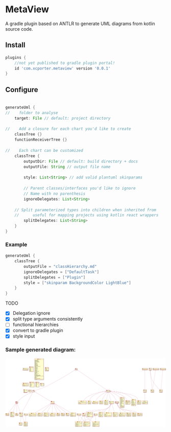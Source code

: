 # MetaView

A gradle plugin based on ANTLR to generate UML diagrams from kotlin source  code.

## Install

```groovy
plugins {
    //not yet published to gradle plugin portal!
    id 'com.xcporter.metaview' version '0.0.1'
}
```

## Configure

```groovy

generateUml {
//    folder to analyse
    target: File // default: project directory
    
//    Add a closure for each chart you'd like to create
    classTree {}
    functionReceiverTree {}

//    Each chart can be customized
    classTree {
        outputDir: File // default: build directory + docs
        outputFile: String // output file name

        style: List<String> // add valid plantuml skinparams

        // Parent classes/interfaces you'd like to ignore
        // Name with no parenthesis
        ignoreDelegates: List<String>
        
    // Split parameterized types into children when inherited from
    //      useful for mapping projects using kotlin react wrappers      
        splitDelegates: List<String>
    }
}

```

### Example

```kotlin
generateUml {
    classTree {
        outputFile = "classHierarchy.md"
        ignoreDelegates = ["DefaultTask"]
        splitDelegates = ["Plugin"]
        style = ["skinparam BackgroundColor LightBlue"]
    }
}
```

TODO
- [X] Delegation ignore
- [X] split type arguments consistently
- [ ] functional hierarchies
- [X] convert to gradle plugin
- [X] style input

### Sample generated diagram:

![example](./Examples/example1.png)
